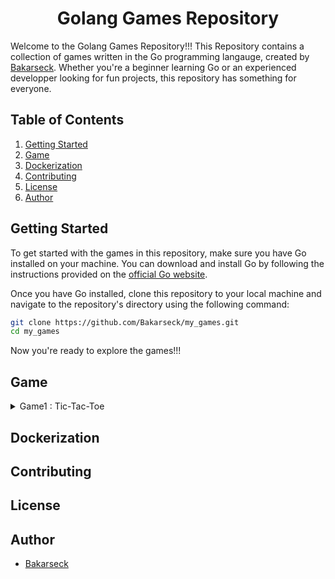 <h1 align="center">Golang Games Repository</h1>

Welcome to the Golang Games Repository!!!
This Repository contains a collection of games written in the Go programming langauge, created by [Bakarseck](https://github.com/Bakarseck). Whether you're a beginner learning Go or an experienced developper looking for fun projects, this repository has something for everyone.

## Table of Contents

1. [Getting Started](#getting-started)
2. [Game](#game)
3. [Dockerization](#dockerization)
4. [Contributing](#contributing)
5. [License](#license)
6. [Author](#author)

## Getting Started <a name="getting-started"></a>

To get started with the games in this repository, make sure you have Go installed on your machine. You can download and install Go by following the instructions provided on the [official Go website](https://go.dev/).

Once you have Go installed, clone this repository to your local machine and navigate to the repository's directory using the following command:

```bash
git clone https://github.com/Bakarseck/my_games.git
cd my_games
```

Now you're ready to explore the games!!!

## Game <a name="game"></a>

<details>
    <summary>Game1 : Tic-Tac-Toe</summary>
&nbsp;&nbsp;&nbsp;&nbsp;<strong>Description</strong> : A command-line implementation of the popular Tic-Tac-Toe game where two players take turns making <code>X</code> or <code>0</code> on a 3x3 grid.<br>

&nbsp;&nbsp;&nbsp;&nbsp;<strong>Rules</strong> : 
* To play, you must give The position that you want to play you sign.
* You can't play in a position that already played by another player
* You Win if you have you sign aligned three times.

#### Usage
```go
cd tictactoe
go build -o tictactoe
./tictactoe
```

</details>


## Dockerization <a name="dockerization"></a>

<!-- Content for the "Dockerization" section goes here -->

## Contributing <a name="contributing"></a>

<!-- Content for the "Contributing" section goes here -->

## License <a name="license"></a>

<!-- Content for the "License" section goes here -->

## Author <a name="author"></a>

* [Bakarseck](https://github.com/Bakarseck)
